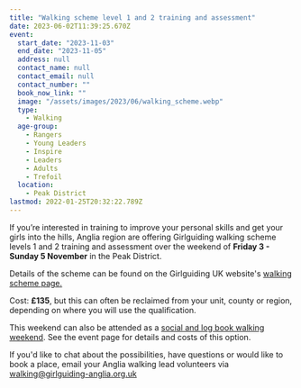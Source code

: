 ```yaml
---
title: "Walking scheme level 1 and 2 training and assessment"
date: 2023-06-02T11:39:25.670Z
event:
  start_date: "2023-11-03"
  end_date: "2023-11-05"
  address: null
  contact_name: null
  contact_email: null
  contact_number: ""
  book_now_link: ""
  image: "/assets/images/2023/06/walking_scheme.webp"
  type:
    - Walking
  age-group:
    - Rangers
    - Young Leaders
    - Inspire
    - Leaders
    - Adults
    - Trefoil
  location:
    - Peak District
lastmod: 2022-01-25T20:32:22.789Z
---
```

If you’re interested in training to improve your personal skills and get your girls into the hills, Anglia region are offering Girlguiding walking scheme levels 1 and 2 training and assessment over the weekend of **Friday 3 - Sunday 5 November** in the Peak District. 

Details of the scheme can be found on the Girlguiding UK website's [walking scheme page.](https://www.girlguiding.org.uk/information-for-volunteers/learning-and-development/leading-outdoor-adventures/walking-scheme/)  

Cost: **£135**, but this can often be reclaimed from your unit, county or region, depending on where you will use the qualification.  

This weekend can also be attended as a [social and log book walking weekend](/event/peak-district-social-walking/). See the event page for details and costs of this option.

If you'd like to chat about the possibilities, have questions or would like to book a place, email your Anglia walking lead volunteers via <walking@girlguiding-anglia.org.uk>
